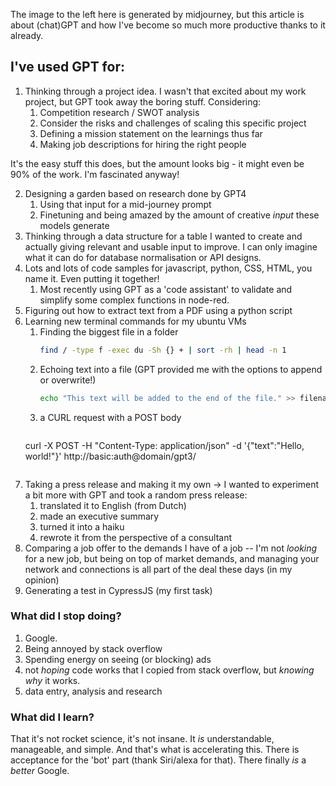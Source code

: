 The image to the left here is generated by midjourney, but this article is about (chat)GPT and how I've become so much more productive thanks to it already.

## I've used GPT for:
1. Thinking through a project idea. I wasn't that excited about my work project, but GPT took away the boring stuff. Considering:
	1. Competition research / SWOT analysis
	2. Consider the risks and challenges of scaling this specific project
	3. Defining a mission statement on the learnings thus far
	4. Making job descriptions for hiring the right people

It's the easy stuff this does, but the amount looks big - it might even be 90% of the work. I'm fascinated anyway!

2. Designing a garden based on research done by GPT4
	1. Using that input for a mid-journey prompt
	2. Finetuning and being amazed by the amount of creative _input_ these models generate
3. Thinking through a data structure for a table I wanted to create and actually giving relevant and usable input to improve. I can only imagine what it can do for database normalisation or API designs.
4. Lots and lots of code samples for javascript, python, CSS, HTML, you name it. Even putting it together!
	1. Most recently using GPT as a 'code assistant' to validate and simplify some complex functions in node-red.
5. Figuring out how to extract text from a PDF using a python script
6. Learning new terminal commands for my ubuntu VMs
	1. Finding the biggest file in a folder 
	   ```bash 
	   find / -type f -exec du -Sh {} + | sort -rh | head -n 1
	   ```
	1. Echoing text into a file (GPT provided me with the options to append or overwrite!)
	   ```bash
	   echo "This text will be added to the end of the file." >> filename.txt
	   ```
	3. a CURL request with a POST body
	   ```bash
	  curl -X POST -H "Content-Type: application/json" -d
	   '{"text":"Hello, world!"}' http://basic:auth@domain/gpt3/
	  ```
1. Taking a press release and making it my own -> I wanted to experiment a bit more with GPT and took a random press release:
	1. translated it to English (from Dutch)
	2. made an executive summary
	3. turned it into a haiku
	4. rewrote it from the perspective of a consultant
2. Comparing a job offer to the demands I have of a job -- I'm not _looking_ for a new job, but being on top of market demands, and managing your network and connections is all part of the deal these days (in my opinion)
3. Generating a test in CypressJS (my first task)

### What did I stop doing?
1. Google.
2. Being annoyed by stack overflow
3. Spending energy on seeing (or blocking) ads
4. not _hoping_ code works that I copied from stack overflow, but _knowing why_ it works.
5. data entry, analysis and research

### What did I learn?

That it's not rocket science, it's not insane. It _is_ understandable, manageable, and simple. And that's what is accelerating this. There is acceptance for the 'bot' part (thank Siri/alexa for that). There finally _is_ a _better_ Google.